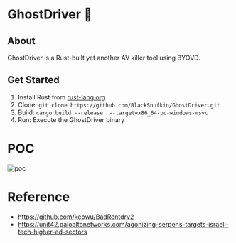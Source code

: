 # GhostDriver 👻

## About
GhostDriver is a Rust-built yet another AV killer tool using BYOVD.

## Get Started
1. Install Rust from [rust-lang.org](https://www.rust-lang.org)
2. Clone: `git clone https://github.com/BlackSnufkin/GhostDriver.git`
3. Build: `cargo build --release  --target=x86_64-pc-windows-msvc`
4. Run: Execute the GhostDriver binary

# POC
![poc](https://github.com/BlackSnufkin/GhostDriver/assets/61916899/7db7ef4f-b508-431a-8dbc-91861a197599)


# Reference
- https://github.com/keowu/BadRentdrv2
- https://unit42.paloaltonetworks.com/agonizing-serpens-targets-israeli-tech-higher-ed-sectors
